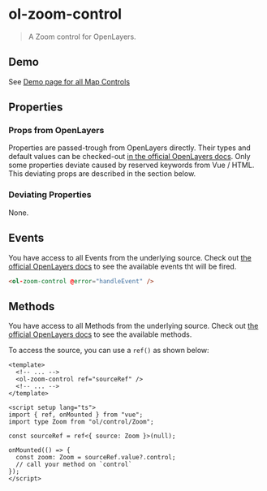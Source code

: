 # ol-zoom-control

> A Zoom control for OpenLayers.

## Demo

See [Demo page for all Map Controls](../index.md)

## Properties

### Props from OpenLayers

Properties are passed-trough from OpenLayers directly.
Their types and default values can be checked-out [in the official OpenLayers docs](https://openlayers.org/en/latest/apidoc/module-ol_source_ImageStatic-Static.html).
Only some properties deviate caused by reserved keywords from Vue / HTML.
This deviating props are described in the section below.

### Deviating Properties

None.

## Events

You have access to all Events from the underlying source.
Check out [the official OpenLayers docs](https://openlayers.org/en/latest/apidoc/module-ol_source_ImageStatic-Static.html) to see the available events tht will be fired.

```html
<ol-zoom-control @error="handleEvent" />
```

## Methods

You have access to all Methods from the underlying source.
Check out [the official OpenLayers docs](https://openlayers.org/en/latest/apidoc/module-ol_source_ImageStatic-Static.html) to see the available methods.

To access the source, you can use a `ref()` as shown below:

```vue
<template>
  <!-- ... -->
  <ol-zoom-control ref="sourceRef" />
  <!-- ... -->
</template>

<script setup lang="ts">
import { ref, onMounted } from "vue";
import type Zoom from "ol/control/Zoom";

const sourceRef = ref<{ source: Zoom }>(null);

onMounted(() => {
  const zoom: Zoom = sourceRef.value?.control;
  // call your method on `control`
});
</script>
```
